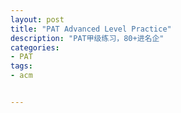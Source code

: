```yaml
---
layout: post
title: "PAT Advanced Level Practice"
description: "PAT甲级练习，80+进名企"
categories:
- PAT
tags:
- acm


---
```

